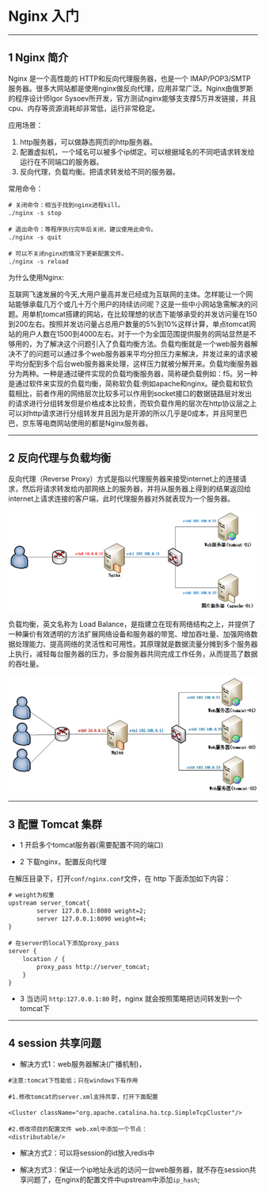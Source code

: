 # Nginx 入门

---

## 1 Nginx 简介

Nginx 是一个高性能的 HTTP和反向代理服务器，也是一个 IMAP/POP3/SMTP 服务器。很多大网站都是使用nginx做反向代理，应用非常广泛。Nginx由俄罗斯的程序设计师Igor Sysoev所开发，官方测试nginx能够支支撑5万并发链接，并且cpu、内存等资源消耗却非常低，运行非常稳定。

应用场景：

1. http服务器，可以做静态网页的http服务器。
2. 配置虚拟机，一个域名可以被多个ip绑定。可以根据域名的不同吧请求转发给运行在不同端口的服务器。
3. 反向代理，负载均衡。把请求转发给不同的服务器。

常用命令：

```shell
# 关闭命令：相当于找到nginx进程kill。
./nginx -s stop

# 退出命令：等程序执行完毕后关闭，建议使用此命令。
./nginx -s quit

# 可以不关闭nginx的情况下更新配置文件。
./nginx -s reload
```

为什么使用Nginx:

互联网飞速发展的今天,大用户量高并发已经成为互联网的主体。怎样能让一个网站能够承载几万个或几十万个用户的持续访问呢？这是一些中小网站急需解决的问题。用单机tomcat搭建的网站，在比较理想的状态下能够承受的并发访问量在150到200左右。按照并发访问量占总用户数量的5%到10%这样计算，单点tomcat网站的用户人数在1500到4000左右。对于一个为全国范围提供服务的网站显然是不够用的，为了解决这个问题引入了负载均衡方法。负载均衡就是一个web服务器解决不了的问题可以通过多个web服务器来平均分担压力来解决，并发过来的请求被平均分配到多个后台web服务器来处理，这样压力就被分解开来。负载均衡服务器分为两种。一种是通过硬件实现的负载均衡服务器，简称硬负载例如：f5。另一种是通过软件来实现的负载均衡，简称软负载:例如apache和nginx。硬负载和软负载相比，前者作用的网络层次比较多可以作用到socket接口的数据链路层对发出的请求进行分组转发但是价格成本比较贵，而软负载作用的层次在http协议层之上可以对http请求进行分组转发并且因为是开源的所以几乎是0成本，并且阿里巴巴，京东等电商网站使用的都是Nginx服务器。

---

## 2 反向代理与负载均衡

反向代理（Reverse Proxy）方式是指以代理服务器来接受internet上的连接请求，然后将请求转发给内部网络上的服务器，并将从服务器上得到的结果返回给internet上请求连接的客户端，此时代理服务器对外就表现为一个服务器。

![Nginx-Reverse-Proxy](images/nginx-reverse-proxy.png)

负载均衡，英文名称为 Load Balance，是指建立在现有网络结构之上，并提供了一种廉价有效透明的方法扩展网络设备和服务器的带宽、增加吞吐量、加强网络数据处理能力、提高网络的灵活性和可用性。其原理就是数据流量分摊到多个服务器上执行，减轻每台服务器的压力，多台服务器共同完成工作任务，从而提高了数据的吞吐量。

![nginx-load-balance](images/nginx-load-balance.jpg)

---

## 3 配置 Tomcat 集群

- 1 开启多个tomcat服务器(需要配置不同的端口)

- 2 下载nginx，配置反向代理

在解压目录下，打开`conf/nginx.conf`文件，在 http 下面添加如下内容：

```shell
# weight为权重
upstream server_tomcat{
        server 127.0.0.1:8080 weight=2;
        server 127.0.0.1:8090 weight=4;
}

# 在server的local下添加proxy_pass
server {
    location / {
        proxy_pass http://server_tomcat;
    }
}
```

- 3 当访问 `http:127.0.0.1:80` 时，nginx 就会按照策略把访问转发到一个tomcat下

---

## 4 session 共享问题

- 解决方式1：web服务器解决(广播机制)，

```shell
#注意:tomcat下性能低；只在windows下有作用

#1.修改tomcat的server.xml支持共享，打开下面配置

<Cluster className="org.apache.catalina.ha.tcp.SimpleTcpCluster"/>

#2.修改项目的配置文件 web.xml中添加一个节点：
<distributable/>
```

- 解决方式2：可以将session的id放入redis中

- 解决方式3：保证一个ip地址永远的访问一台web服务器，就不存在session共享问题了，在nginx的配置文件中upstream中添加`ip_hash`;
